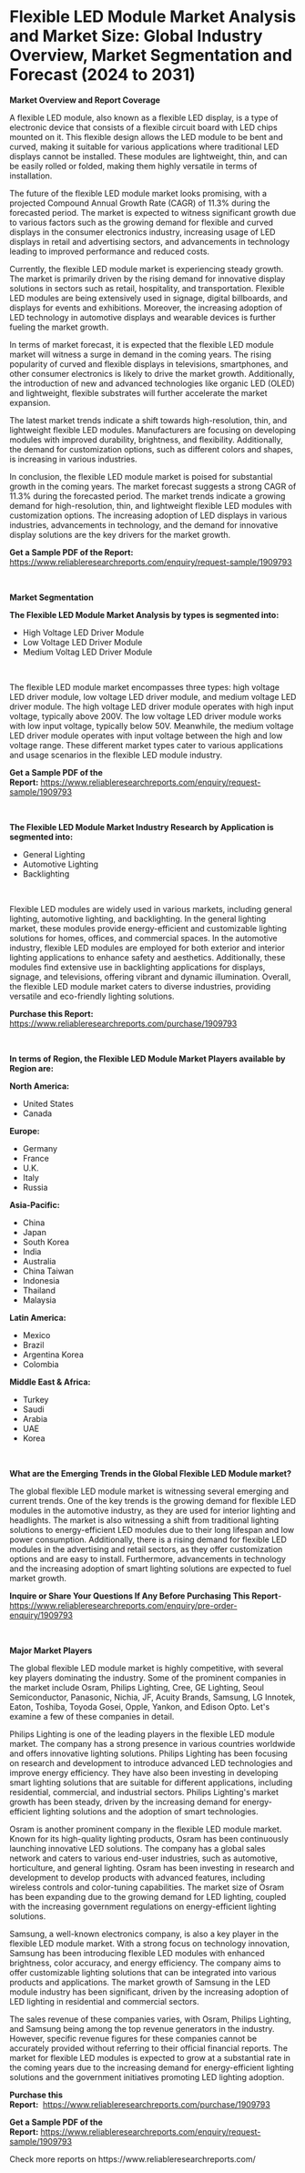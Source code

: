 <p><h1>Flexible LED Module Market Analysis and Market Size: Global Industry Overview, Market Segmentation and Forecast (2024 to 2031)</h1></p><p><strong>Market Overview and Report Coverage</strong></p>
<p><p>A flexible LED module, also known as a flexible LED display, is a type of electronic device that consists of a flexible circuit board with LED chips mounted on it. This flexible design allows the LED module to be bent and curved, making it suitable for various applications where traditional LED displays cannot be installed. These modules are lightweight, thin, and can be easily rolled or folded, making them highly versatile in terms of installation.</p><p>The future of the flexible LED module market looks promising, with a projected Compound Annual Growth Rate (CAGR) of 11.3% during the forecasted period. The market is expected to witness significant growth due to various factors such as the growing demand for flexible and curved displays in the consumer electronics industry, increasing usage of LED displays in retail and advertising sectors, and advancements in technology leading to improved performance and reduced costs.</p><p>Currently, the flexible LED module market is experiencing steady growth. The market is primarily driven by the rising demand for innovative display solutions in sectors such as retail, hospitality, and transportation. Flexible LED modules are being extensively used in signage, digital billboards, and displays for events and exhibitions. Moreover, the increasing adoption of LED technology in automotive displays and wearable devices is further fueling the market growth.</p><p>In terms of market forecast, it is expected that the flexible LED module market will witness a surge in demand in the coming years. The rising popularity of curved and flexible displays in televisions, smartphones, and other consumer electronics is likely to drive the market growth. Additionally, the introduction of new and advanced technologies like organic LED (OLED) and lightweight, flexible substrates will further accelerate the market expansion.</p><p>The latest market trends indicate a shift towards high-resolution, thin, and lightweight flexible LED modules. Manufacturers are focusing on developing modules with improved durability, brightness, and flexibility. Additionally, the demand for customization options, such as different colors and shapes, is increasing in various industries.</p><p>In conclusion, the flexible LED module market is poised for substantial growth in the coming years. The market forecast suggests a strong CAGR of 11.3% during the forecasted period. The market trends indicate a growing demand for high-resolution, thin, and lightweight flexible LED modules with customization options. The increasing adoption of LED displays in various industries, advancements in technology, and the demand for innovative display solutions are the key drivers for the market growth.</p></p>
<p><strong>Get a Sample PDF of the Report:</strong> <a href="https://www.reliableresearchreports.com/enquiry/request-sample/1909793">https://www.reliableresearchreports.com/enquiry/request-sample/1909793</a></p>
<p>&nbsp;</p>
<p><strong>Market Segmentation</strong></p>
<p><strong>The Flexible LED Module Market Analysis by types is segmented into:</strong></p>
<p><ul><li>High Voltage LED Driver Module</li><li>Low Voltage LED Driver Module</li><li>Medium Voltag LED Driver Module</li></ul></p>
<p>&nbsp;</p>
<p><p>The flexible LED module market encompasses three types: high voltage LED driver module, low voltage LED driver module, and medium voltage LED driver module. The high voltage LED driver module operates with high input voltage, typically above 200V. The low voltage LED driver module works with low input voltage, typically below 50V. Meanwhile, the medium voltage LED driver module operates with input voltage between the high and low voltage range. These different market types cater to various applications and usage scenarios in the flexible LED module industry.</p></p>
<p><strong>Get a Sample PDF of the Report:</strong>&nbsp;<a href="https://www.reliableresearchreports.com/enquiry/request-sample/1909793">https://www.reliableresearchreports.com/enquiry/request-sample/1909793</a></p>
<p>&nbsp;</p>
<p><strong>The Flexible LED Module Market Industry Research by Application is segmented into:</strong></p>
<p><ul><li>General Lighting</li><li>Automotive Lighting</li><li>Backlighting</li></ul></p>
<p>&nbsp;</p>
<p><p>Flexible LED modules are widely used in various markets, including general lighting, automotive lighting, and backlighting. In the general lighting market, these modules provide energy-efficient and customizable lighting solutions for homes, offices, and commercial spaces. In the automotive industry, flexible LED modules are employed for both exterior and interior lighting applications to enhance safety and aesthetics. Additionally, these modules find extensive use in backlighting applications for displays, signage, and televisions, offering vibrant and dynamic illumination. Overall, the flexible LED module market caters to diverse industries, providing versatile and eco-friendly lighting solutions.</p></p>
<p><strong>Purchase this Report:</strong>&nbsp; <a href="https://www.reliableresearchreports.com/purchase/1909793">https://www.reliableresearchreports.com/purchase/1909793</a></p>
<p>&nbsp;</p>
<p><strong>In terms of Region, the Flexible LED Module Market Players available by Region are:</strong></p>
<p>
    <p> <strong> North America: </strong>
        <ul>
            <li>United States</li>
            <li>Canada</li>
        </ul>
        </p> 
    <p> <strong> Europe: </strong>
        <ul>
            <li>Germany</li>
            <li>France</li>
            <li>U.K.</li>
            <li>Italy</li>
            <li>Russia</li>
        </ul>
        </p> 
    <p> <strong> Asia-Pacific: </strong>
        <ul>
            <li>China</li>
            <li>Japan</li>
            <li>South Korea</li>
            <li>India</li>
            <li>Australia</li>
            <li>China Taiwan</li>
            <li>Indonesia</li>
            <li>Thailand</li>
            <li>Malaysia</li>
        </ul>
        </p> 
    <p> <strong> Latin America: </strong>
        <ul>
            <li>Mexico</li>
            <li>Brazil</li>
            <li>Argentina Korea</li>
            <li>Colombia</li>
        </ul>
        </p> 
    <p> <strong> Middle East & Africa: </strong>
        <ul>
            <li>Turkey</li>
            <li>Saudi</li>
            <li>Arabia</li>
            <li>UAE</li>
            <li>Korea</li>
        </ul>
    </p>
    </p>
<p>&nbsp;</p>
<p><strong>What are the Emerging Trends in the Global Flexible LED Module market?</strong></p>
<p><p>The global flexible LED module market is witnessing several emerging and current trends. One of the key trends is the growing demand for flexible LED modules in the automotive industry, as they are used for interior lighting and headlights. The market is also witnessing a shift from traditional lighting solutions to energy-efficient LED modules due to their long lifespan and low power consumption. Additionally, there is a rising demand for flexible LED modules in the advertising and retail sectors, as they offer customization options and are easy to install. Furthermore, advancements in technology and the increasing adoption of smart lighting solutions are expected to fuel market growth.</p></p>
<p><strong>Inquire or Share Your Questions If Any Before Purchasing This Report</strong>- <a href="https://www.reliableresearchreports.com/enquiry/pre-order-enquiry/1909793">https://www.reliableresearchreports.com/enquiry/pre-order-enquiry/1909793</a></p>
<p>&nbsp;</p>
<p><strong>Major Market Players</strong></p>
<p><p>The global flexible LED module market is highly competitive, with several key players dominating the industry. Some of the prominent companies in the market include Osram, Philips Lighting, Cree, GE Lighting, Seoul Semiconductor, Panasonic, Nichia, JF, Acuity Brands, Samsung, LG Innotek, Eaton, Toshiba, Toyoda Gosei, Opple, Yankon, and Edison Opto. Let's examine a few of these companies in detail.</p><p>Philips Lighting is one of the leading players in the flexible LED module market. The company has a strong presence in various countries worldwide and offers innovative lighting solutions. Philips Lighting has been focusing on research and development to introduce advanced LED technologies and improve energy efficiency. They have also been investing in developing smart lighting solutions that are suitable for different applications, including residential, commercial, and industrial sectors. Philips Lighting's market growth has been steady, driven by the increasing demand for energy-efficient lighting solutions and the adoption of smart technologies.</p><p>Osram is another prominent company in the flexible LED module market. Known for its high-quality lighting products, Osram has been continuously launching innovative LED solutions. The company has a global sales network and caters to various end-user industries, such as automotive, horticulture, and general lighting. Osram has been investing in research and development to develop products with advanced features, including wireless controls and color-tuning capabilities. The market size of Osram has been expanding due to the growing demand for LED lighting, coupled with the increasing government regulations on energy-efficient lighting solutions.</p><p>Samsung, a well-known electronics company, is also a key player in the flexible LED module market. With a strong focus on technology innovation, Samsung has been introducing flexible LED modules with enhanced brightness, color accuracy, and energy efficiency. The company aims to offer customizable lighting solutions that can be integrated into various products and applications. The market growth of Samsung in the LED module industry has been significant, driven by the increasing adoption of LED lighting in residential and commercial sectors.</p><p>The sales revenue of these companies varies, with Osram, Philips Lighting, and Samsung being among the top revenue generators in the industry. However, specific revenue figures for these companies cannot be accurately provided without referring to their official financial reports. The market for flexible LED modules is expected to grow at a substantial rate in the coming years due to the increasing demand for energy-efficient lighting solutions and the government initiatives promoting LED lighting adoption.</p></p>
<p><strong>Purchase this Report:</strong>&nbsp;&nbsp;<a href="https://www.reliableresearchreports.com/purchase/1909793">https://www.reliableresearchreports.com/purchase/1909793</a></p>
<p></p>
<p><strong>Get a Sample PDF of the Report:</strong>&nbsp;<a href="https://www.reliableresearchreports.com/enquiry/request-sample/1909793">https://www.reliableresearchreports.com/enquiry/request-sample/1909793</a></p>
<p>Check more reports on https://www.reliableresearchreports.com/</p>